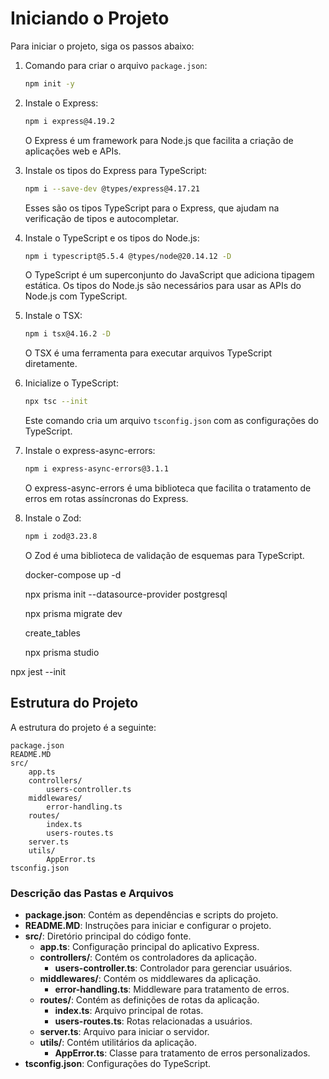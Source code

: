 # Iniciando o Projeto

Para iniciar o projeto, siga os passos abaixo:

1. Comando para criar o arquivo `package.json`:
    ```sh
    npm init -y
    ```

2. Instale o Express:
    ```sh
    npm i express@4.19.2
    ```
    O Express é um framework para Node.js que facilita a criação de aplicações web e APIs.

3. Instale os tipos do Express para TypeScript:
    ```sh
    npm i --save-dev @types/express@4.17.21
    ```
    Esses são os tipos TypeScript para o Express, que ajudam na verificação de tipos e autocompletar.

4. Instale o TypeScript e os tipos do Node.js:
    ```sh
    npm i typescript@5.5.4 @types/node@20.14.12 -D
    ```
    O TypeScript é um superconjunto do JavaScript que adiciona tipagem estática. Os tipos do Node.js são necessários para usar as APIs do Node.js com TypeScript.

5. Instale o TSX:
    ```sh
    npm i tsx@4.16.2 -D
    ```
    O TSX é uma ferramenta para executar arquivos TypeScript diretamente.

6. Inicialize o TypeScript:
    ```sh
    npx tsc --init
    ```
    Este comando cria um arquivo `tsconfig.json` com as configurações do TypeScript.

7. Instale o express-async-errors:
    ```sh
    npm i express-async-errors@3.1.1
    ```
    O express-async-errors é uma biblioteca que facilita o tratamento de erros em rotas assíncronas do Express.

8. Instale o Zod:
    ```sh
    npm i zod@3.23.8
    ```
    O Zod é uma biblioteca de validação de esquemas para TypeScript.

    docker-compose up -d

    npx prisma init --datasource-provider postgresql

    npx prisma migrate dev

    create_tables

    npx prisma studio

 npx jest --init
## Estrutura do Projeto

A estrutura do projeto é a seguinte:

```
package.json
README.MD
src/
    app.ts
    controllers/
        users-controller.ts
    middlewares/
        error-handling.ts
    routes/
        index.ts
        users-routes.ts
    server.ts
    utils/
        AppError.ts
tsconfig.json
```

### Descrição das Pastas e Arquivos

- **package.json**: Contém as dependências e scripts do projeto.
- **README.MD**: Instruções para iniciar e configurar o projeto.
- **src/**: Diretório principal do código fonte.
  - **app.ts**: Configuração principal do aplicativo Express.
  - **controllers/**: Contém os controladores da aplicação.
    - **users-controller.ts**: Controlador para gerenciar usuários.
  - **middlewares/**: Contém os middlewares da aplicação.
    - **error-handling.ts**: Middleware para tratamento de erros.
  - **routes/**: Contém as definições de rotas da aplicação.
    - **index.ts**: Arquivo principal de rotas.
    - **users-routes.ts**: Rotas relacionadas a usuários.
  - **server.ts**: Arquivo para iniciar o servidor.
  - **utils/**: Contém utilitários da aplicação.
    - **AppError.ts**: Classe para tratamento de erros personalizados.
- **tsconfig.json**: Configurações do TypeScript.